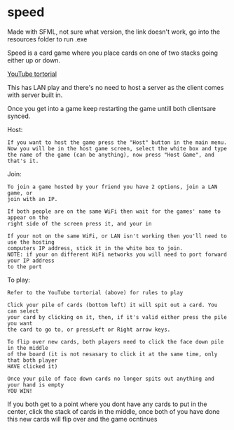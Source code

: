 # speed

Made with SFML, not sure what version, the link doesn't work, go into the resources folder to run .exe

Speed is a card game where you place cards on one of two stacks going either up or down.

[YouTube tortorial](https://www.youtube.com/watch?v=KDsd6MG3t4w)

This has LAN play and there's no need to host a server as the client comes with server built in.

Once you get into a game keep restarting the game untill both clientsare synced.

Host:
        
    If you want to host the game press the "Host" button in the main menu.
    Now you will be in the host game screen, select the white box and type
    the name of the game (can be anything), now press "Host Game", and that's it.
    
Join:
    
    To join a game hosted by your friend you have 2 options, join a LAN game, or 
    join with an IP.
    
    If both people are on the same WiFi then wait for the games' name to appear on the
    right side of the screen press it, and your in
    
    If your not on the same WiFi, or LAN isn't working then you'll need to use the hosting
    computers IP address, stick it in the white box to join.
    NOTE: if your on different WiFi networks you will need to port forward your IP address
    to the port 
To play:

    Refer to the YouTube tortorial (above) for rules to play
    
    Click your pile of cards (bottom left) it will spit out a card. You can select
    your card by clicking on it, then, if it's valid either press the pile you want
    the card to go to, or pressLeft or Right arrow keys.
    
    To flip over new cards, both players need to click the face down pile in the middle
    of the board (it is not nesasary to click it at the same time, only that both player
    HAVE clicked it)
    
    Once your pile of face down cards no longer spits out anything and your hand is empty
    YOU WIN!

If you both get to a point where you dont have any cards to put in the center, click the stack of cards in the middle, once both of you have done this new cards will flip over and the game ocntinues
